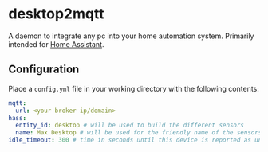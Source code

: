 # desktop2mqtt

A daemon to integrate any pc into your home automation system.
Primarily intended for [Home Assistant](https://home-assistant.io).

## Configuration

Place a `config.yml` file in your working directory with the following contents:

```yaml
mqtt:
  url: <your broker ip/domain>
hass:
  entity_id: desktop # will be used to build the different sensors
  name: Max Desktop # will be used for the friendly name of the sensors
idle_timeout: 300 # time in seconds until this device is reported as unoccupied
```
